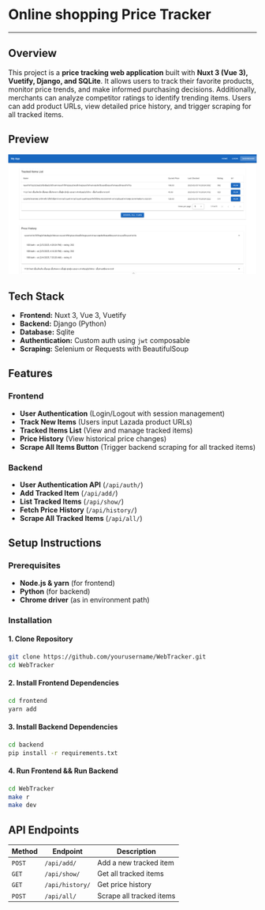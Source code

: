 # Online shopping Price Tracker

---

## Overview

This project is a **price tracking web application** built with **Nuxt 3 (Vue 3), Vuetify, Django, and SQLite**. It allows users to track their favorite products, monitor price trends, and make informed purchasing decisions. Additionally, merchants can analyze competitor ratings to identify trending items. Users can add product URLs, view detailed price history, and trigger scraping for all tracked items.

## Preview

![Screenshot of the Price Tracking App](docs/images/image.png)

## Tech Stack

- **Frontend:** Nuxt 3, Vue 3, Vuetify
- **Backend:** Django (Python)
- **Database:** Sqlite
- **Authentication:** Custom auth using `jwt` composable
- **Scraping:** Selenium or Requests with BeautifulSoup

## Features

### Frontend

- **User Authentication** (Login/Logout with session management)
- **Track New Items** (Users input Lazada product URLs)
- **Tracked Items List** (View and manage tracked items)
- **Price History** (View historical price changes)
- **Scrape All Items Button** (Trigger backend scraping for all tracked items)

### Backend

- **User Authentication API** (`/api/auth/`)
- **Add Tracked Item** (`/api/add/`)
- **List Tracked Items** (`/api/show/`)
- **Fetch Price History** (`/api/history/`)
- **Scrape All Tracked Items** (`/api/all/`)

## Setup Instructions

### Prerequisites

- **Node.js & yarn** (for frontend)
- **Python** (for backend)
- **Chrome driver** (as in environment path)

### Installation

#### 1. Clone Repository

```sh
git clone https://github.com/yourusername/WebTracker.git
cd WebTracker
```

#### 2. Install Frontend Dependencies

```sh
cd frontend
yarn add
```

#### 3. Install Backend Dependencies

```sh
cd backend
pip install -r requirements.txt
```

#### 4. Run Frontend && Run Backend

```sh
cd WebTracker
make r
make dev
```

## API Endpoints

| Method | Endpoint | Description |
|--------|---------|-------------|
| `POST` | `/api/add/` | Add a new tracked item |
| `GET` | `/api/show/` | Get all tracked items |
| `GET` | `/api/history/` | Get price history |
| `POST` | `/api/all/` | Scrape all tracked items |


